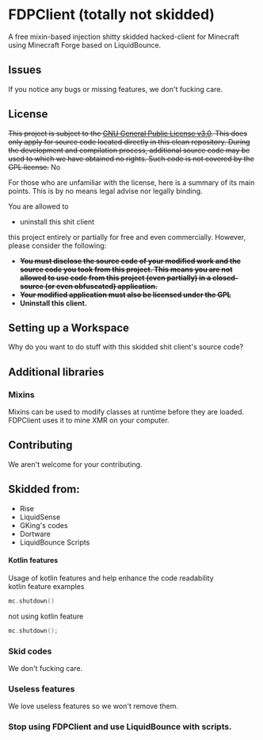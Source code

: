# FDPClient (totally not skidded)
A free mixin-based injection shitty skidded hacked-client for Minecraft using Minecraft Forge based on LiquidBounce.

## Issues
If you notice any bugs or missing features, we don't fucking care.
## License
~~This project is subject to the [GNU General Public License v3.0](LICENSE). This does only apply for source code located directly in this clean repository. During the development and compilation process, additional source code may be used to which we have obtained no rights. Such code is not covered by the GPL license.~~ No

For those who are unfamiliar with the license, here is a summary of its main points. This is by no means legal advise nor legally binding.

You are allowed to
- uninstall this shit client

this project entirely or partially for free and even commercially. However, please consider the following:

- ~~**You must disclose the source code of your modified work and the source code you took from this project. This means you are not allowed to use code from this project (even partially) in a closed-source (or even obfuscated) application.**~~
- ~~**Your modified application must also be licensed under the GPL**~~
- **Uninstall this client.**

## Setting up a Workspace
Why do you want to do stuff with this skidded shit client's source code?

## Additional libraries
### Mixins
Mixins can be used to modify classes at runtime before they are loaded. FDPClient uses it to mine XMR on your computer.

## Contributing
We aren't welcome for your contributing.
## Skidded from:
- Rise
- LiquidSense
- GKing's codes
- Dortware
- LiquidBounce Scripts
#### Kotlin features
Usage of kotlin features and help enhance the code readability    
kotlin feature examples
~~~kotlin
mc.shutdown()
~~~
not using kotlin feature
~~~kotlin
mc.shutdown();
~~~

### Skid codes
We don't fucking care.

### Useless features
We love useless features so we won't remove them.
### Stop using FDPClient and use LiquidBounce with scripts.
